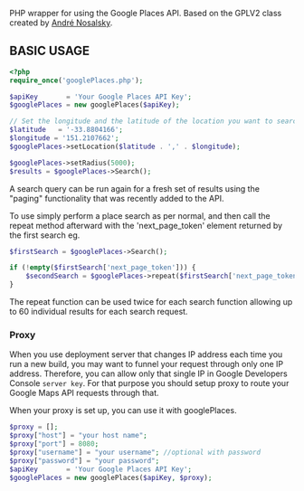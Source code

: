 PHP wrapper for using the Google Places API.
Based on the GPLV2 class created by [André Nosalsky](http://andrenosalsky.com/blog/2011/google-places-api-php-class/).

## BASIC USAGE ##

```php
<?php
require_once('googlePlaces.php');

$apiKey       = 'Your Google Places API Key';
$googlePlaces = new googlePlaces($apiKey);

// Set the longitude and the latitude of the location you want to search near for places
$latitude   = '-33.8804166';
$longitude = '151.2107662';
$googlePlaces->setLocation($latitude . ',' . $longitude);

$googlePlaces->setRadius(5000);
$results = $googlePlaces->Search();
```

A search query can be run again for a fresh set of results using the "paging" functionality that was recently added to the API.

To use simply perform a place search as per normal, and then call the repeat method afterward with the 'next_page_token' element returned by the first search eg. 

```php
$firstSearch = $googlePlaces->Search();

if (!empty($firstSearch['next_page_token'])) {
	$secondSearch = $googlePlaces->repeat($firstSearch['next_page_token']);
}
```
The repeat function can be used twice for each search function allowing up to 60 individual results for each search request. 

### Proxy ###
When you use deployment server that changes IP address each time you run a new build, you may want to funnel your request through only one IP address. Therefore, you can allow only that single IP in Google Developers Console `server key`. For that purpose you should setup proxy to route your Google Maps API requests through that.

When your proxy is set up, you can use it with googlePlaces.

```php
$proxy = [];
$proxy["host"] = "your host name";
$proxy["port"] = 8080;
$proxy["username"] = "your username"; //optional with password
$proxy["password"] = "your password";
$apiKey       = 'Your Google Places API Key';
$googlePlaces = new googlePlaces($apiKey, $proxy);

```